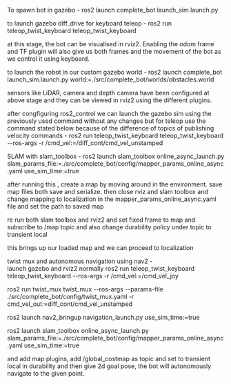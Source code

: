 To spawn bot in gazebo - 
ros2 launch complete_bot launch_sim.launch.py 

to launch gazebo diff_drive for keyboard teleop - 
ros2 run teleop_twist_keyboard teleop_twist_keyboard

at this stage, the bot can be visualised in rviz2. Enabling the odom frame and TF plugin will also give us both frames and the movement of the bot as we control it using keyboard.

to launch the robot in our custom gazebo world - 
ros2 launch complete_bot launch_sim.launch.py world:=./src/complete_bot/worlds/obstacles.world

sensors like LiDAR, camera and depth camera have been configured at above stage and they can be viewed in rviz2 using the different plugins.

after congfiguring ros2_control we can launch the gazebo sim using the previously used command without any changes but for teleop use the command stated below because of the difference of topics of publishing velocity commands - 
ros2 run teleop_twist_keyboard teleop_twist_keyboard --ros-args -r /cmd_vel:=/diff_cont/cmd_vel_unstamped

SLAM with slam_toolbox - 
ros2 launch slam_toolbox online_async_launch.py slam_params_file:=./src/complete_bot/config/mapper_params_online_async.yaml use_sim_time:=true

after running this , create a map by moving around in the environment.
save map files both save and serialize.
then close rviz and slam toolbox and change mapping to localization in the mapper_params_online_async.yaml file and set the path to saved map

re run both slam toolbox and rviz2 and set fixed frame to map and subscribe to /map topic and also change durability policy under topic to transient local

this brings up our loaded map and we can proceed to localization   

twist mux and autonomous navigation using nav2 -  
launch gazebo and rviz2 normally 
ros2 run teleop_twist_keyboard teleop_twist_keyboard --ros-args -r /cmd_vel:=/cmd_vel_joy

ros2 run twist_mux twist_mux --ros-args --params-file ./src/complete_bot/config/twist_mux.yaml -r cmd_vel_out:=diff_cont/cmd_vel_unstamped

ros2 launch nav2_bringup navigation_launch.py use_sim_time:=true

ros2 launch slam_toolbox online_async_launch.py slam_params_file:=./src/complete_bot/config/mapper_params_online_async.yaml use_sim_time:=true

and add map plugins, add /global_costmap as topic and set to transient local in durability and then give 2d goal pose, the bot will autonomously navigate to the given point.